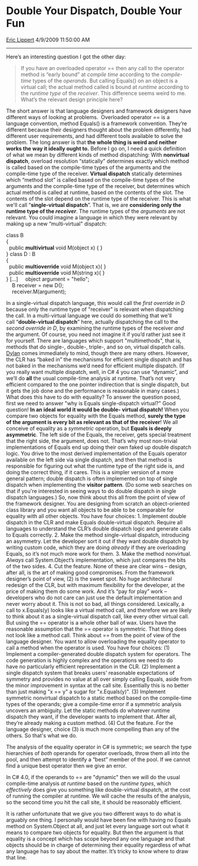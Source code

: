<div id="page">

# Double Your Dispatch, Double Your Fun

[Eric Lippert](https://social.msdn.microsoft.com/profile/Eric%20Lippert) 4/9/2009 11:50:00 AM

-----

<div id="content">

<div class="mine">

Here’s an interesting question I got the other day:

> 
> 
> <div class="quote">
> 
> If you have an overloaded operator == then any call to the operator method is “early bound” at *compile time* according to the *compile-time* types of the *operands*. But calling Equals() on an object is a virtual call; the actual method called is bound at *runtime* according to the *runtime type* of the *receiver*. This difference seems weird to me. What’s the relevant design principle here?
> 
> </div>

The short answer is that language designers and framework designers have different ways of looking at problems.  Overloaded operator == is a language convention, method Equals() is a framework convention. They’re different because their designers thought about the problem differently, had different user requirements, and had different tools available to solve the problem. The long answer is that **the whole thing is weird and neither works the way it ideally ought to.** Before I go on, I need a quick definition of what we mean by different kinds of method dispatching: With **nonvirtual dispatch**, overload resolution “statically” determines exactly which method is called based on the compile-time types of the arguments and the compile-time type of the receiver. **Virtual dispatch** statically determines which “method slot” is called based on the compile-time types of the arguments and the compile-time type of the receiver, but determines which actual method is called at runtime, based on the contents of the slot. The contents of the slot depend on the runtime type of the receiver. This is what we'll call “**single-virtual dispatch**”. That is, we are **considering only the runtime type of the *receiver***. The runtime types of the *arguments* are not relevant. You could imagine a language in which they were relevant by making up a new “multi-virtual" dispatch:<span class="code"> </span>

class B  
{  
  public **multivirtual** void M(object x) { }  
} class D : B  
{  
  public **multioverride** void M(object x){ }  
  public **multioverride** void M(string x){ }  
} \[...\]     object argument = "hello";  
    B receiver = new D();   
    receiver.M(argument);

In a single-virtual dispatch language, this would call the *first override in D* because only the runtime type of "receiver" is relevant when dispatching the call. In a multi-virtual language we could do something that we'll call “**double-virtual dispatch**” here, actually dispatching the call to the *second* *override in D*, by examining the runtime types of the receiver *and* the argument. Of course, you need not imagine it if you’d rather just see it for yourself. There are languages which support "multimethods", that is, methods that do single-, double-, triple-, and so on, virtual dispatch calls. [Dylan](http://en.wikipedia.org/wiki/Dylan_\(programming_language\)) comes immediately to mind, though there are many others. However, the CLR has “baked in” the mechanisms for efficient single dispatch and has not baked in the mechanisms we’d need for efficient multiple dispatch. (If you really want multiple dispatch, well, in C\# 4 you can use “dynamic”, and we’ll do **all** the usual compile-time analysis at runtime. That’s not very efficient compared to the one pointer indirection that is single dispatch, but it gets the job done and the performance is reasonable in many cases.) What does this have to do with equality? To answer the question posed, first we need to answer "why is Equals single-dispatch virtual?" Good question\! **In an ideal world it would be double- virtual dispatch\!** When you compare two objects for equality with the Equals method, **surely the type of the argument is every bit as relevant as that of the receiver**\! We all conceive of equality as a *symmetric* operation, but **Equals is deeply asymmetric**. The left side of the Equals, the receiver, gets special treatment that the right side, the argument, does not. That’s why most non-trivial implementations of Equals end up doing their own faked up double dispatch logic. You drive to the most derived implementation of the Equals operator available on the left side via single dispatch, and then that method is responsible for figuring out what the runtime type of the right side is, and doing the correct thing, if it cares. This is a simpler version of a more general pattern; double dispatch is often implemented on top of single dispatch when implementing the **visitor pattern**. (Do some web searches on that if you're interested in seeing ways to do double dispatch in single dispatch languages.) So, now think about this all from the point of view of the framework designer. You are designing from scratch an object-oriented class library and you want all objects to be able to be comparable for equality with all other objects. You have four choices: 1. Implement double dispatch in the CLR and make Equals double-virtual dispatch. Require all languages to understand the CLR’s double dispatch logic and generate calls to Equals correctly. 2. Make the method single-virtual dispatch, introducing an asymmetry. Let the developer sort it out if they want double dispatch by writing custom code, which they are doing *already* if they are overloading Equals, so it’s not much more work for them. 3. Make the method nonvirtual. *Always* call System.Object’s implementation, which just compares the bits of the two sides. 4. Cut the feature. None of these are clear wins – design, after all, is the art of making good compromises. From the framework designer’s point of view, (2) is the sweet spot. No huge architectural redesign of the CLR, but with maximum flexibility for the developer, at the price of making them do some work. And it’s “pay for play” work – developers who do not care can just use the default implementation and never worry about it. This is not so bad, all things considered. Lexically, a call to x.Equals(y) looks like a virtual method call, and therefore we are likely to think about it as a single-virtual dispatch call, like every other virtual call. But using the == operator is a whole other ball of wax. Users have the reasonable assumption that the == operator is symmetric. That thing does not look like a method call. Think about == from the point of view of the language designer. You want to allow overloading the equality operator to call a method when the operator is used. You have four choices: (1) Implement a compiler-generated double dispatch system for operators. The code generation is highly complex and the operations we need to do have no particularly efficient representation in the CLR. (2) Implement a single dispatch system that breaks users' reasonable expectations of symmetry and provides no value at all over simply calling Equals, aside from the minor improvement in syntax at the call site. Essentially this is no better than just making "x == y" a sugar for "x.Equals(y)". (3) Implement symmetric nonvirtual dispatch to a static method based on the compile-time types of the operands; give a compile-time error if a symmetric analysis uncovers an ambiguity. Let the static methods do whatever runtime dispatch they want, if the developer wants to implement that. After all, they’re already making a custom method. (4) Cut the feature. For the language designer, choice (3) is much more compelling than any of the others. So that's what we do.

The analysis of the equality operator in C\# is symmetric; we search the type hierarchies of *both* operands for operator overloads, throw them all into the pool, and then attempt to identify a “best” member of the pool. If we cannot find a unique best operator then we give an error.

In C\# 4.0, if the operands to == are "dynamic" then we will do the usual compile-time analysis *at runtime* based on the *runtime types*, which *effectively* does give you something like double-virtual dispatch, at the cost of running the compiler at runtime. We will cache the results of the analysis, so the second time you hit the call site, it should be reasonably efficient.

It is rather unfortunate that we give you two different ways to do what is arguably one thing. I personally would have been fine with having no Equals method on System.Object at all, and just let every language sort out what it means to compare two objects for equality. But then the argument is that equality is a concept which has scope beyond any one language and that objects should be in charge of determining their equality regardless of what any language has to say about the matter. It’s tricky to know where to draw that line.

</div>

</div>

</div>

